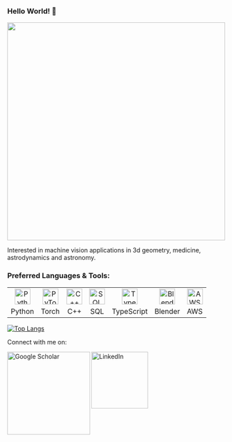 ### Hello World! 👋

<img src="https://user-images.githubusercontent.com/23271678/89118416-084db400-d4e9-11ea-8e51-931ee4e123ed.jpeg" width="500">

Interested in machine vision applications in 3d geometry, medicine, astrodynamics and astronomy.

### Preferred Languages & Tools:

<table>
    <tr align="center">
        <td>
            <img alt="Python" width="36px" src="https://img.icons8.com/color/48/000000/python.png" />
        </td>
        <td>
            <img alt = "PyTorch"   width="36px" src="https://user-images.githubusercontent.com/23271678/89118421-0daafe80-d4e9-11ea-8f5e-008376d2c466.png" />
        </td>
        <td>
            <img alt="C++" width="36px" src="https://img.icons8.com/color/48/000000/c-plus-plus-logo.png" />
        </td>
        <td>
            <img alt="SQL" width="36px" src="https://img.icons8.com/color/48/000000/postgreesql.png" />
        </td>
        <td>
            <img alt="TypeScript" width="36px" src="https://upload.wikimedia.org/wikipedia/commons/thumb/4/4c/Typescript_logo_2020.svg/2048px-Typescript_logo_2020.svg.png" />
        </td>
        <td>
            <img alt="Blender" width="36px" src="https://img.icons8.com/color/48/000000/blender-3d.png" />
        </td>
        <td>
            <img alt="AWS" width="36px" src="https://a0.awsstatic.com/libra-css/images/logos/aws_logo_smile_1200x630.png" />
        </td>
    <tr>
    <tr align="center">
        <td>Python</td>
        <td>Torch</td>
        <td>C++</td>
        <td>SQL</td>
        <td>TypeScript</td>
        <td>Blender</td>
        <td>AWS</td>
    </tr>
</table>

[![Top Langs](https://github-readme-stats-sage-iota-32.vercel.app/api/top-langs/?username=jeffreywardman&exclude_repo=github-readme-stats,jeffreywardman.github.io,jeffreywardman&hide=html,Jupyter%20Notebook&layout=compact)](https://github.com/jeffreywardman/github-readme-stats)

Connect with me on:

<a href="https://scholar.google.com/citations?user=ZiFRiAIAAAAJ&hl"><img align="left" alt="Google Scholar" width="190px" src="https://upload.wikimedia.org/wikipedia/commons/2/28/Google_Scholar_logo.png" />
<a href="https://www.linkedin.com/in/jeffreywardman/"><img align="left" alt="LinkedIn" width="130px" src="https://user-images.githubusercontent.com/23271678/89118418-0d126800-d4e9-11ea-8db8-28660be16916.png" />

